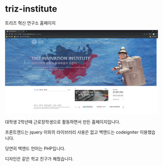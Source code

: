 # triz-institute
트리즈 혁신 연구소 홈페이지

<p align="center">
  <img src="image/1.png">
</p>

대학생 2학년때 근로장학생으로 활동하면서 만든 홈페이지입니다.

프론트엔드는 jquery 이외의 라이브러리 사용은 없고 백엔드는 codeigniter 이용했습니다.

당연히 백엔드 언어는 PHP입니다.

디자인은 같은 학교 친구가 해줬습니다.
